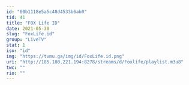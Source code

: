 ```yaml
---
id: "60b1118e5a5c48d4533b6ab0"
tid: 41
title: "FOX Life ID"
date: 2021-05-30
slug: "FoxLife.id"
group: "LiveTV"
stat: 1
iso: "id"
img: "https://tvmu.ga/img/id/FoxLife.id.png"
uri: "http://185.180.221.194:8278/streams/d/Foxlife/playlist.m3u8"
twc: ""
rio: ""
---
```

